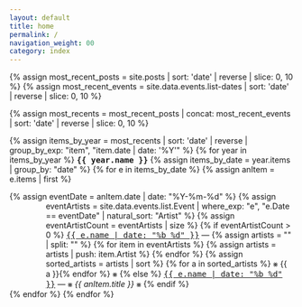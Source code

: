 ```yaml
---
layout: default
title: home
permalink: /
navigation_weight: 00
category: index
---
```


<style>
div.index-item {
  text-indent: -4.6em !important;
  padding-left: 4.6em !important;
}
</style>

{% assign most_recent_posts = site.posts | sort: 'date' | reverse | slice: 0, 10 %}
{% assign most_recent_events = site.data.events.list-dates | sort: 'date' | reverse | slice: 0, 10 %}

{% assign most_recents = most_recent_posts | concat: most_recent_events | sort: 'date' | reverse | slice: 0, 10 %}

{% assign items_by_year = most_recents | sort: 'date' | reverse | group_by_exp: "item", "item.date | date: '%Y'" %}
{% for year in items_by_year %}
  <tt><strong>{{ year.name }}</strong></tt>
  {% assign items_by_date = year.items | group_by: "date" %}
  {% for e in items_by_date %}
    {% assign anItem = e.items | first %}
<div class="index-item">
  {% assign eventDate = anItem.date | date: "%Y-%m-%d" %}
  {% assign eventArtists = site.data.events.list.Event | where_exp: "e", "e.Date == eventDate" | natural_sort: "Artist" %}
  {% assign eventArtistCount = eventArtists | size %}
  {% if eventArtistCount > 0 %}
    <span class="post-meta">
      <tt><a class="post-link" href="/event/{{ anItem.date }}">{{ e.name | date: "%b %d" }}</a></tt>
    </span>
    &mdash;
    {% assign artists = "" | split: "" %}
    {% for item in eventArtists %}
        {% assign artists = artists | push: item.Artist %}
    {% endfor %}
    {% assign sorted_artists = artists | sort %}
    {% for a in sorted_artists %} ⨳ {{ a }}{% endfor %} ⨳
  {% else %}
    <span class="post-meta">
      <tt><a class="post-link" href="{{ anItem.url }}">{{ e.name | date: "%b %d" }}</a></tt>
    </span>
    &mdash;
    ⨳ <em>{{ anItem.title }}</em> ⨳
  {% endif %}
</div>
  {% endfor %}
{% endfor %}
